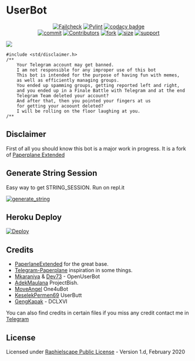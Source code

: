 # UserBot

<p align="center">
    <a href="https://github.com/FSharon/UserBot/actions?query=PEP8%3AFailCheck" > <img src="https://img.shields.io/github/workflow/status/FSharon/userbot/FailCheck/master?style=for-the-badge&logo=github-actions&logoColor=white" alt="Failcheck" /></a>
    <a href="https://github.com/FSharon/UserBot/actions?query=PEP8%3Apylint"> <img src="https://img.shields.io/github/workflow/status/FSharon/userbot/pylint/master?label=pylint&style=for-the-badge&logo=github-actions&logoColor=white" alt="Pylint" /></a>
    <a href="https://app.codacy.com/manual/dhanikata/UserBot?utm_source=github.com&utm_medium=referral&utm_content=FSharon/UserBot&utm_campaign=Badge_Grade_Dashboard"><img src="https://img.shields.io/codacy/grade/c460544d68334a51b84c83ce8d3a1e98?style=for-the-badge&logo=codacy" alt="codacy badge" /></a></br>
    <a href="https://github.com/FSharon/UserBot/commits/master"><img src="https://img.shields.io/github/last-commit/FSharon/userbot/master?style=for-the-badge&logo=github" alt="commit" /></a>
    <a href="https://github.com/FSharon/UserBot/graphs/contributors"><img src="https://img.shields.io/github/contributors-anon/FSharon/userbot?style=for-the-badge&logo=github" alt="Contributors" /></a>
    <a href="https://github.com/FSharon/UserBot/network/members"><img src="https://img.shields.io/github/forks/FSharon/userbot?label=Fork&style=for-the-badge&logo=github" alt="fork" /></a>
    <a href="https://github.com/FSharon/UserBot"><img src="https://img.shields.io/github/repo-size/FSharon/userbot?style=for-the-badge&logo=github" alt="size" /></a>
    <a href="https://t.me/userbotindo"> <img src="https://img.shields.io/badge/telegram-Support_Group-blue?style=social&logo=telegram" alt="support" /></a>
</p>

<img src="https://pbs.twimg.com/media/EbcutlAUMAAOZKl?format=jpg&name=4096x4096"/>

```
#include <std/disclaimer.h>
/**
    Your Telegram account may get banned.
    I am not responsible for any improper use of this bot
    This bot is intended for the purpose of having fun with memes,
    as well as efficiently managing groups.
    You ended up spamming groups, getting reported left and right,
    and you ended up in a Finale Battle with Telegram and at the end
    Telegram Team deleted your account?
    And after that, then you pointed your fingers at us
    for getting your acoount deleted?
    I will be rolling on the floor laughing at you.
/**
```

## Disclaimer

First of all you should know this bot is a major work in progress. It is a fork of [Paperplane Extended](https://github.com/AvinashReddy3108/PaperplaneExtended)

## Generate String Session
Easy way to get STRING_SESSION. 
Run on repl.it

<a href="https://userbot.fsharon.repl.run" target="_blank"><img src="https://img.shields.io/badge/run-string__session.py-blue?style=for-the-badge&logo=repl.it" alt="generate_string" /></a>

## Heroku Deploy

[![Deploy](https://www.herokucdn.com/deploy/button.svg)](https://heroku.com/deploy?template=https://github.com/FSharon/UserBot/tree/master)

## Credits

* [PaperlaneExtended](https://github.com/AvinashReddy3108/PaperplaneExtended) for the great base.
* [Telegram-Paperplane](https://github.com/RaphielGang/Telegram-UserBot) inspiration in some things.
* [Mkaraniya](https://github.com/mkaraniya) & [Dev73](https://github.com/Devp73) - OpenUserBot
* [AdekMaulana](https://github.com/adekmaulana/ProjectBish) ProjectBish.
* [MoveAngel](https://github.com/MoveAngel/One4uBot) One4uBot
* [KeselekPermen69](https://github.com/keselekpermen69) UserButt
* [GengKapak](https://github.com/GengKapak) - DCLXVI

You can also find credits in certain files if you miss any credit contact me in [Telegram](https://t.me/frizx)

## License
Licensed under [Raphielscape Public License](https://github.com/FSharon/UserBot/blob/master/LICENSE) - Version 1.d, February 2020
